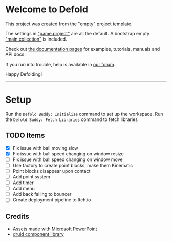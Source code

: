 # Welcome to Defold

This project was created from the "empty" project template.

The settings in ["game.project"](defold://open?path=/game.project) are all the default. A bootstrap empty ["main.collection"](defold://open?path=/main/main.collection) is included.

Check out [the documentation pages](https://defold.com/learn) for examples, tutorials, manuals and API docs.

If you run into trouble, help is available in [our forum](https://forum.defold.com).

Happy Defolding!

---

# Setup

Run the `Defold Buddy: Initialize` command to set up the workspace.
Run the `Defold Buddy: Fetch Libraries` command to fetch libraries

## TODO Items
- [x] Fix issue with ball moving slow
- [x] Fix issue with ball speed changing on window resize
- [ ] Fix issue with ball speed changing on window move
- [ ] Use factory to create point blocks, make them Kinematic
- [ ] Point blocks disappear upon contact
- [ ] Add point system
- [ ] Add timer
- [ ] Add menu
- [ ] Add back falling to bouncer
- [ ] Create deployment pipeline to Itch.io

## Credits
- Assets made with [Microsoft PowerPoint](https://www.microsoft.com/en-us/microsoft-365/powerpoint)
- [druid component library](https://github.com/Insality/druid)
